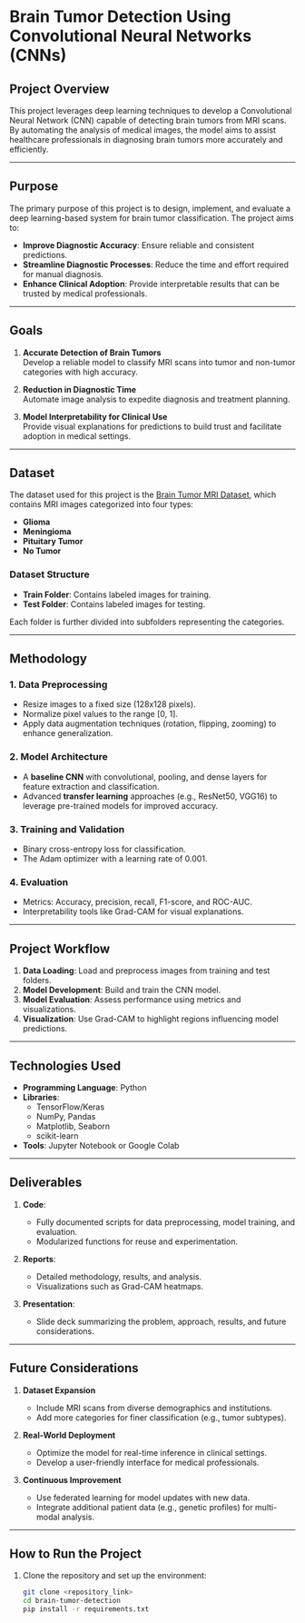 # Brain Tumor Detection Using Convolutional Neural Networks (CNNs)

## **Project Overview**

This project leverages deep learning techniques to develop a Convolutional Neural Network (CNN) capable of detecting brain tumors from MRI scans. By automating the analysis of medical images, the model aims to assist healthcare professionals in diagnosing brain tumors more accurately and efficiently.

---

## **Purpose**

The primary purpose of this project is to design, implement, and evaluate a deep learning-based system for brain tumor classification. The project aims to:
- **Improve Diagnostic Accuracy**: Ensure reliable and consistent predictions.
- **Streamline Diagnostic Processes**: Reduce the time and effort required for manual diagnosis.
- **Enhance Clinical Adoption**: Provide interpretable results that can be trusted by medical professionals.

---

## **Goals**

1. **Accurate Detection of Brain Tumors**  
   Develop a reliable model to classify MRI scans into tumor and non-tumor categories with high accuracy.

2. **Reduction in Diagnostic Time**  
   Automate image analysis to expedite diagnosis and treatment planning.

3. **Model Interpretability for Clinical Use**  
   Provide visual explanations for predictions to build trust and facilitate adoption in medical settings.

---

## **Dataset**

The dataset used for this project is the [Brain Tumor MRI Dataset](https://www.kaggle.com/datasets/masoudnickparvar/brain-tumor-mri-dataset), which contains MRI images categorized into four types:
- **Glioma**
- **Meningioma**
- **Pituitary Tumor**
- **No Tumor**

### **Dataset Structure**
- **Train Folder**: Contains labeled images for training.
- **Test Folder**: Contains labeled images for testing.

Each folder is further divided into subfolders representing the categories.

---

## **Methodology**

### 1. Data Preprocessing
- Resize images to a fixed size (128x128 pixels).
- Normalize pixel values to the range [0, 1].
- Apply data augmentation techniques (rotation, flipping, zooming) to enhance generalization.

### 2. Model Architecture
- A **baseline CNN** with convolutional, pooling, and dense layers for feature extraction and classification.
- Advanced **transfer learning** approaches (e.g., ResNet50, VGG16) to leverage pre-trained models for improved accuracy.

### 3. Training and Validation
- Binary cross-entropy loss for classification.
- The Adam optimizer with a learning rate of 0.001.

### 4. Evaluation
- Metrics: Accuracy, precision, recall, F1-score, and ROC-AUC.
- Interpretability tools like Grad-CAM for visual explanations.

---

## **Project Workflow**

1. **Data Loading**: Load and preprocess images from training and test folders.
2. **Model Development**: Build and train the CNN model.
3. **Model Evaluation**: Assess performance using metrics and visualizations.
4. **Visualization**: Use Grad-CAM to highlight regions influencing model predictions.

---

## **Technologies Used**

- **Programming Language**: Python
- **Libraries**:
  - TensorFlow/Keras
  - NumPy, Pandas
  - Matplotlib, Seaborn
  - scikit-learn
- **Tools**: Jupyter Notebook or Google Colab

---

## **Deliverables**

1. **Code**:
   - Fully documented scripts for data preprocessing, model training, and evaluation.
   - Modularized functions for reuse and experimentation.

2. **Reports**:
   - Detailed methodology, results, and analysis.
   - Visualizations such as Grad-CAM heatmaps.

3. **Presentation**:
   - Slide deck summarizing the problem, approach, results, and future considerations.

---

## **Future Considerations**

1. **Dataset Expansion**  
   - Include MRI scans from diverse demographics and institutions.
   - Add more categories for finer classification (e.g., tumor subtypes).

2. **Real-World Deployment**  
   - Optimize the model for real-time inference in clinical settings.
   - Develop a user-friendly interface for medical professionals.

3. **Continuous Improvement**  
   - Use federated learning for model updates with new data.
   - Integrate additional patient data (e.g., genetic profiles) for multi-modal analysis.

---

## **How to Run the Project**

1. Clone the repository and set up the environment:
   ```bash
   git clone <repository_link>
   cd brain-tumor-detection
   pip install -r requirements.txt
